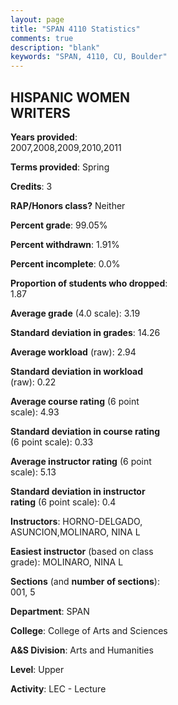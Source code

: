 ```yaml
---
layout: page
title: "SPAN 4110 Statistics"
comments: true
description: "blank"
keywords: "SPAN, 4110, CU, Boulder"
--- 
```

<head>
<script src="https://ajax.googleapis.com/ajax/libs/jquery/2.1.3/jquery.min.js"></script>
<script src="https://dl.dropboxusercontent.com/s/pc42nxpaw1ea4o9/highcharts.js?dl=0"></script>
<!-- <script src="../assets/js/highcharts.js"></script> -->
<style type="text/css">@font-face {
	font-family: "Bebas Neue";
	src: url(https://www.filehosting.org/file/details/544349/BebasNeue%20Regular.otf) format("opentype");
	}
	h1.Bebas { 
		font-family: "Bebas Neue", Verdana, Tahoma;
	}
</style>
</head>
<body>
	<div id="container" style="float: right; width: 45%; height: 88%; margin-left: 2.5%; margin-right: 2.5%;"></div>
	<script language="JavaScript">
		$(document).ready(function() {
		var chart = {type: 'column'};
		var title = {text: 'Grade Distribution'};
		var xAxis = {categories: ['A','B','C','D','F'],crosshair: true};
		var yAxis = {min: 0,title: {text: 'Percentage'}};
		var tooltip = {headerFormat: '<center><b><span style="font-size:20px">{point.key}</span></b></center>',
		               pointFormat: '<td style="padding:0"><b>{point.y:.1f}%</b></td>',
		               footerFormat: '</table>',shared: true,useHTML: true};
		var plotOptions = {column: {pointPadding: 0.0,borderWidth: 0}};  
		var credits = {enabled: false};var series= [{name: 'Percent',data: [43.27,39.42,12.5,0.96,3.85,]}];
		var json = {};
		json.chart = chart;
		json.title = title;
		json.tooltip = tooltip;
		json.xAxis = xAxis;
		json.yAxis = yAxis;  
		json.series = series;
		json.plotOptions = plotOptions;  
		json.credits = credits;
		$('#container').highcharts(json);
	});
	</script>
</body>
			   
## HISPANIC WOMEN WRITERS

**Years provided**: 2007,2008,2009,2010,2011

**Terms provided**: Spring

**Credits**: 3

**RAP/Honors class?** Neither

**Percent grade**: 99.05%

**Percent withdrawn**: 1.91%

**Percent incomplete**: 0.0%

**Proportion of students who dropped**: 1.87

**Average grade** (4.0 scale): 3.19

**Standard deviation in grades**: 14.26

**Average workload** (raw): 2.94

**Standard deviation in workload** (raw): 0.22

**Average course rating** (6 point scale): 4.93

**Standard deviation in course rating** (6 point scale): 0.33

**Average instructor rating** (6 point scale): 5.13

**Standard deviation in instructor rating** (6 point scale): 0.4

**Instructors**: HORNO-DELGADO, ASUNCION,MOLINARO, NINA L

**Easiest instructor** (based on class grade): MOLINARO, NINA L

**Sections** (and **number of sections**): 001, 5

**Department**: SPAN

**College**: College of Arts and Sciences

**A&S Division**: Arts and Humanities

**Level**: Upper

**Activity**: LEC - Lecture